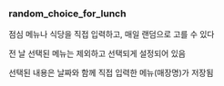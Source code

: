 ### random_choice_for_lunch


점심 메뉴나 식당을 직접 입력하고, 매일 랜덤으로 고를 수 있다

전 날 선택된 메뉴는 제외하고 선택되게 설정되어 있음

선택된 내용은 날짜와 함께 직접 입력한 메뉴(매장명)가 저장됨
